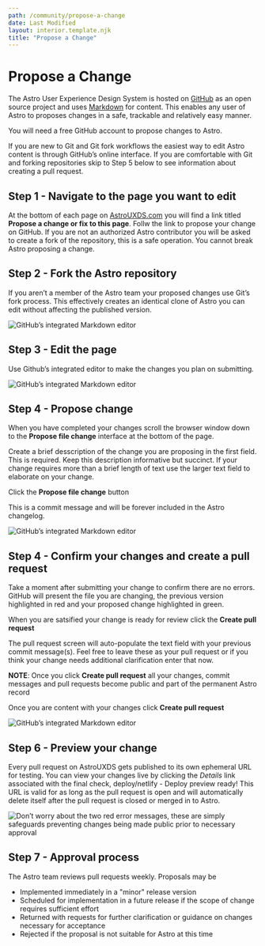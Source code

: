 ```yaml
---
path: /community/propose-a-change
date: Last Modified
layout: interior.template.njk
title: "Propose a Change"
---
```


# Propose a Change

The Astro User Experience Design System is hosted on [GitHub](https://github.com) as an open source project and uses [Markdown](https://guides.github.com/features/mastering-markdown/) for content. This enables any user of Astro to proposes changes in a safe, trackable and relatively easy manner.

You will need a free GitHub account to propose changes to Astro.

If you are new to Git and Git fork workflows the easiest way to edit Astro content is through GitHub’s online interface. If you are comfortable with Git and forking repositories skip to Step 5 below to see information about creating a pull request.

## Step 1 - Navigate to the page you want to edit
At the bottom of each page on [AstroUXDS.com](https://astrouxds.com) you will find a link titled **Propose a change or fix to this page**. Follw the link to propose your change on GitHub. If you are not an authorized Astro contributor you will be asked to create a fork of the repository, this is a safe operation. You cannot break Astro proposing a change.

## Step 2 - Fork the Astro repository

If you aren’t a member of the Astro team your proposed changes use Git’s fork process. This effectively creates an identical clone of Astro you can edit without affecting the published version.

![GitHub’s integrated Markdown editor](/img/community/step-1.png)

## Step 3 - Edit the page

Use Github’s integrated editor to make the changes you plan on submitting.

![GitHub’s integrated Markdown editor](/img/community/step-2.png)

## Step 4 - Propose change

When you have completed your changes scroll the browser window down to the **Propose file change** interface at the bottom of the page.

Create a brief desscription of the change you are proposing in the first field. This is required. Keep this description informative but succinct. If your change requires more than a brief length of text use the larger text field to elaborate on your change.

Click the **Propose file change** button

This is a commit message and will be forever included in the Astro changelog.

![GitHub’s integrated Markdown editor](/img/community/step-3.png)

## Step 4 - Confirm your changes and create a pull request

Take a moment after submitting your change to confirm there are no errors. GitHub will present the file you are changing, the previous version highlighted in red and your proposed change highlighted in green.

When you are satsified your change is ready for review click the **Create pull request**

The pull request screen will auto-populate the text field with your previous commit message(s). Feel free to leave these as your pull request or if you think your change needs additional clarification enter that now.

**NOTE**: Once you click **Create pull request** all your changes, commit messages and pull requests become public and part of the permanent Astro record

Once you are content with your changes click **Create pull request**

![GitHub’s integrated Markdown editor](/img/community/step-4.png)

## Step 6 - Preview your change

Every pull request on AstroUXDS gets published to its own ephemeral URL for testing. You can view your changes live by clicking the *Details* link associated with the final check, deploy/netlify - Deploy preview ready! This URL is valid for as long as the pull request is open and will automatically delete itself after the pull request is closed or merged in to Astro.

![Don’t worry about the two red error messages, these are simply safeguards preventing changes being made public prior to necessary approval](/img/community/step-6.png)

## Step 7 - Approval process

The Astro team reviews pull requests weekly. Proposals may be

- Implemented immediately in a "minor" release version
- Scheduled for implementation in a future release if the scope of change requires sufficient effort
- Returned with requests for further clarification or guidance on changes necessary for acceptance
- Rejected if the proposal is not suitable for Astro at this time

